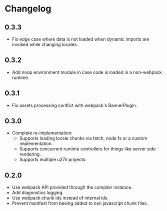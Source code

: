 # Changelog

## 0.3.3
+ Fix edge case where data is not loaded when dynamic imports are invoked while changing locales.

## 0.3.2
+ Add noop environment module in case code is loaded in a non-webpack runtime.

## 0.3.1
+ Fix assets processing conflict with webpack's BannerPlugin.

## 0.3.0
+ Complete re-implementation:
  + Supports loading locale chunks via fetch, node fs or a custom implementation.
  + Supports concurrent runtime controllers for things like server side rendering.
  + Supports multiple u27n projects.

## 0.2.0
+ Use webpack API provided through the compiler instance.
+ Add diagnostics logging.
+ Use webpack chunk ids instead of internal ids.
+ Prevent manifest from beeing added to non javascript chunk files.
